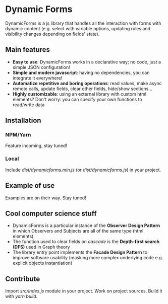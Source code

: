 # Dynamic Forms
DynamicForms is a js library that handles all the interaction with forms with dynamic content (e.g. select with variable options, updating rules and visibility changes depending on fields' state).

## Main features
- **Easy to use**: DynamicForms works in a declarative way; no code, just a simple JSON configuration!
- **Simple and modern javascript**: having no dependencies, you can integrate it everywhere!
- **Automatize repetitive and boring operations**: read values, make async remote calls, update fields, clear other fields, hide/show sections...
- **Highly customizable**: using an external library with custom html elements? Don't worry: you can specify your own functions to read/write data

## Installation
### NPM/Yarn
Feature incoming, stay tuned!

### Local
Include *dist/dynamicforms.min.js* (or *dist/dynamicforms.js*) in your project.

## Example of use
Examples are on their way. Stay tuned!

## Cool computer science stuff
- DynamicForms is a particular instance of the **Observer Design Pattern** in which Observers and Subjects are all of the same type (html elements)
- The function used to clear fields *on cascade* is the **Depth-first search (DFS)** used in Graph theory
- The library entry point implements the **Facade Design Pattern** to improve software usability (masking more complex underlying code e.g. explicit objects instantiation)

## Contribute
Import *src/index.js* module in your project. Work on project sources. Build it with *yarn build*.